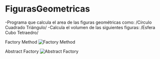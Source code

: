 # FigurasGeometricas
-Programa que calcula el area  de las figuras geométricas como:
/Círculo
Cuadrado
Triángulo/
-Calcula el volumen de las siguientes figuras:
/Esfera
Cubo
Tetraedro/

Factory Method
![Factory Method](https://user-images.githubusercontent.com/91926069/181862247-793dc189-5308-4207-938b-fa131fdb3d3e.png)


Abstract Factory
![Abstract Factory](https://user-images.githubusercontent.com/91926069/181810378-acbca603-e89b-496e-93f7-93e609f24c0e.png)
